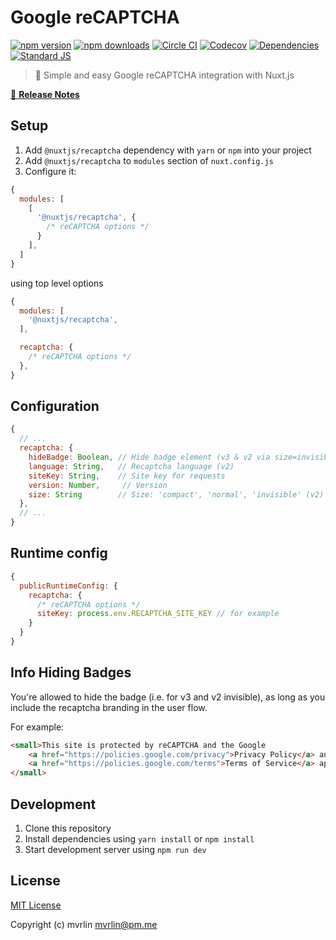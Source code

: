 # Google reCAPTCHA

[![npm version][npm-version-src]][npm-version-href]
[![npm downloads][npm-downloads-src]][npm-downloads-href]
[![Circle CI][circle-ci-src]][circle-ci-href]
[![Codecov][codecov-src]][codecov-href]
[![Dependencies][david-dm-src]][david-dm-href]
[![Standard JS][standard-js-src]][standard-js-href]

> 🤖 Simple and easy Google reCAPTCHA integration with Nuxt.js

[📖 **Release Notes**](./CHANGELOG.md)

## Setup

1. Add `@nuxtjs/recaptcha` dependency with `yarn` or `npm` into your project
2. Add `@nuxtjs/recaptcha` to `modules` section of `nuxt.config.js`
3. Configure it:

```js
{
  modules: [
    [
      '@nuxtjs/recaptcha', {
        /* reCAPTCHA options */
      }
    ],
  ]
}
```

using top level options

```js
{
  modules: [
    '@nuxtjs/recaptcha',
  ],

  recaptcha: {
    /* reCAPTCHA options */
  },
}
```

## Configuration

```js
{
  // ...
  recaptcha: {
    hideBadge: Boolean, // Hide badge element (v3 & v2 via size=invisible)
    language: String,   // Recaptcha language (v2)
    siteKey: String,    // Site key for requests
    version: Number,     // Version
    size: String        // Size: 'compact', 'normal', 'invisible' (v2)
  },
  // ...
}
```

## Runtime config
```js
{
  publicRuntimeConfig: {
    recaptcha: {
      /* reCAPTCHA options */
      siteKey: process.env.RECAPTCHA_SITE_KEY // for example
    }
  }
}
```

## Info Hiding Badges

You're allowed to hide the badge (i.e. for v3 and v2 invisible), as long as you include the recaptcha branding in the user flow.

For example:

```html
<small>This site is protected by reCAPTCHA and the Google 
    <a href="https://policies.google.com/privacy">Privacy Policy</a> and
    <a href="https://policies.google.com/terms">Terms of Service</a> apply.
</small>
```

## Development

1. Clone this repository
2. Install dependencies using `yarn install` or `npm install`
3. Start development server using `npm run dev`

## License

[MIT License](./LICENSE)

Copyright (c) mvrlin <mvrlin@pm.me>

<!-- Badges -->
[npm-version-src]: https://img.shields.io/npm/dt/@nuxtjs/recaptcha.svg?style=flat-square
[npm-version-href]: https://npmjs.com/package/@nuxtjs/recaptcha
[npm-downloads-src]: https://img.shields.io/npm/v/@nuxtjs/recaptcha/latest.svg?style=flat-square
[npm-downloads-href]: https://npmjs.com/package/@nuxtjs/recaptcha
[circle-ci-src]: https://img.shields.io/circleci/project/github/nuxt-community/recaptcha-module.svg?style=flat-square
[circle-ci-href]: https://circleci.com/gh/nuxt-community/recaptcha-module
[codecov-src]: https://img.shields.io/codecov/c/github/nuxt-community/recaptcha-module.svg?style=flat-square
[codecov-href]: https://codecov.io/gh/@nuxtjs/recaptcha
[david-dm-src]: https://david-dm.org/@nuxtjs/recaptcha/status.svg?style=flat-square
[david-dm-href]: https://david-dm.org/@nuxtjs/recaptcha
[standard-js-src]: https://img.shields.io/badge/code_style-standard-brightgreen.svg?style=flat-square
[standard-js-href]: https://standardjs.com
